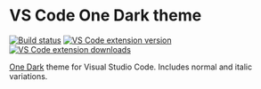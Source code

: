 # VS Code One Dark theme

[![Build status][build-status-badge]][build-status]
[![VS Code extension version][extension-version-badge]][extension-page]
[![VS Code extension downloads][extension-downloads-badge]][extension-page]

[One Dark](https://github.com/atom/one-dark-syntax) theme for Visual Studio Code. Includes normal and italic variations.

[build-status-badge]: https://travis-ci.com/one-dark/vscode-one-dark-theme.svg?branch=master
[build-status]: https://travis-ci.com/one-dark/vscode-one-dark-theme 'Build status'
[extension-version-badge]: https://img.shields.io/visual-studio-marketplace/v/markskelton.vscode-one-dark-theme
[extension-page]: https://marketplace.visualstudio.com/items?itemName=markskelton.vscode-one-dark-theme 'Extension homepage'
[extension-downloads-badge]: https://img.shields.io/visual-studio-marketplace/d/markskelton.vscode-one-dark-theme
